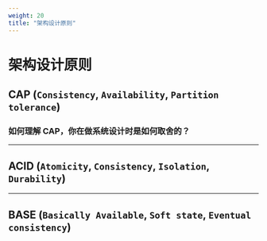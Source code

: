 ```yaml
---
weight: 20
title: "架构设计原则"
---
```


# 架构设计原则

## CAP (`Consistency`, `Availability`, `Partition tolerance`)

### 如何理解 CAP，你在做系统设计时是如何取舍的？

---

## ACID (`Atomicity`, `Consistency`, `Isolation`, `Durability`)

---

## BASE (`Basically Available`, `Soft state`, `Eventual consistency`)
